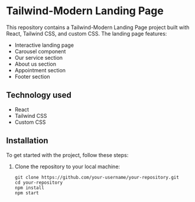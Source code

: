 # Tailwind-Modern Landing Page

This repository contains a Tailwind-Modern Landing Page project built with React, Tailwind CSS, and custom CSS. The landing page features:

- Interactive landing page
- Carousel component
- Our service section
- About us section
- Appointment section
- Footer section

## Technology used

- React
- Tailwind CSS
- Custom CSS

## Installation

To get started with the project, follow these steps:

1. Clone the repository to your local machine:

   ```shell
   git clone https://github.com/your-username/your-repository.git
   cd your-repository
   npm install
   npm start
   ```

